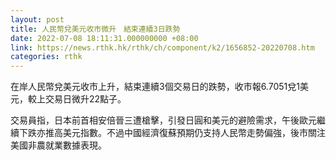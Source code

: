 ```yaml
---
layout: post
title: 人民幣兌美元收市微升　結束連續3日跌勢
date: 2022-07-08 18:11:31.000000000 +08:00
link: https://news.rthk.hk/rthk/ch/component/k2/1656852-20220708.htm
categories: rthk
---
```


在岸人民幣兌美元收市上升，結束連續3個交易日的跌勢，收市報6.7051兌1美元，較上交易日微升22點子。

交易員指，日本前首相安倍晉三遭槍擊，引發日圓和美元的避險需求，午後歐元繼續下跌亦推高美元指數。不過中國經濟復蘇預期仍支持人民幣走勢偏強，後市關注美國非農就業數據表現。
